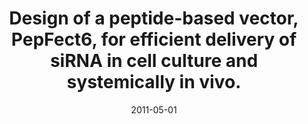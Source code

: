 ---
link: https://dx.doi.org/10.1093/nar/gkq1299
journal: Nucleic acids research
title: Design of a peptide-based vector, PepFect6, for efficient delivery of siRNA in cell culture and systemically in vivo.
date: 2011-05-01
authors: Andaloussi, SE, Lehto, T, Mäger, I, Rosenthal-Aizman, K, Oprea, II, Simonson, OE, Sork, H, Ezzat, K, Copolovici, DM, Kurrikoff, K, Viola, JR, Zaghloul, EM, Sillard, R, Johansson, HJ, Said Hassane, F, Guterstam, P, Suhorutšenko, J, Moreno, PM, Oskolkov, N, Hälldin, J, Tedebark, U, Metspalu, A, Lebleu, B, Lehtiö, J, Smith, CI, Langel, U
---